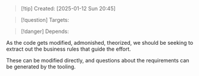 
>[!tip] Created: [2025-01-12 Sun 20:45]

>[!question] Targets: 

>[!danger] Depends: 

As the code gets modified, admonished, theorized, we should be seeking to extract out the business rules that guide the effort.

These can be modified directly, and questions about the requirements can be generated by the tooling.